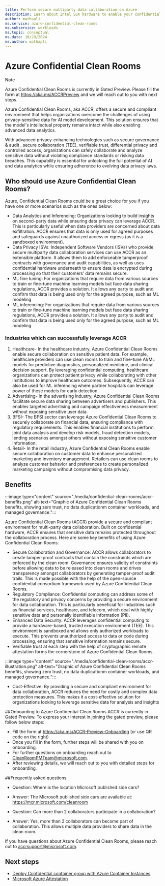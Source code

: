 ```yaml
---
title: Perform secure multiparty data collaboration on Azure
description: Learn about Intel SGX hardware to enable your confidential computing workloads.
author: mathapli
ms.service: azure-confidential-clean-rooms
ms.subservice: workloads
ms.topic: conceptual
ms.date: 10/28/2024
ms.author: mathapli
---
```


# Azure Confidential Clean Rooms

> [!NOTE]
> Azure Confidential Clean Rooms is currently in Gated Preview. Please fill the form at https://aka.ms/ACCRPreview and we will reach out to you with next steps.

Azure Confidential Clean Rooms, aka ACCR, offers a secure and compliant environment that helps organizations overcome the challenges of using privacy-sensitive data for AI model development. This solution ensures that the model's intellectual property remains intact while also enabling advanced data analytics.

With advanced privacy-enhancing technologies such as secure governance & audit , secure collaboration (TEE), verifiable trust, differential privacy and controlled access, organizations can safely collaborate and analyze sensitive data without violating compliance standards or risking data breaches. This capability is essential for unlocking the full potential of AI and data analytics while ensuring adherence to evolving data privacy laws.

## Who should use Azure Confidential Clean Rooms?
Azure, Confidential Clean Rooms could be a great choice for you if you have one or more scenarios such as the ones below: 

- Data Analytics and Inferencing: Organizations looking to build insights on second-party data while ensuring data privacy can leverage ACCR. This is particularly useful when data providers are concerned about data exfiltration. ACCR ensures that data is only used for agreed purposes and safeguards against unauthorized access or egress (as it is a sandboxed environment). 
- Data Privacy ISVs: Independent Software Vendors (ISVs) who provide secure multiparty data collaboration services can use ACCR as an extensible platform. It allows them to add enforceable tamperproof contracts with governance and audit capabilities, as well as uses confidential hardware underneath to ensure data is encrypted during processing so that their customers' data remains secure.
- ML fine tuning: For organizations that require data from various sources to train or fine-tune machine learning models but face data sharing regulations, ACCR provides a solution. It allows any party to audit and confirm that data is being used only for the agreed purpose, such as ML modeling
- ML inferencing: For organizations that require data from various sources to train or fine-tune machine learning models but face data sharing regulations, ACCR provides a solution. It allows any party to audit and confirm that data is being used only for the agreed purpose, such as ML modeling

### Industries which can successfully leverage ACCR
1. Healthcare- In the healthcare industry, Azure Confidential Clean Rooms enable secure collaboration on sensitive patient data. For example, healthcare providers can use clean rooms to train and fine-tune AI/ML models for predictive diagnostics, personalized medicine, and clinical decision support. By leveraging confidential computing, healthcare organizations can protect patient privacy while collaborating with other institutions to improve healthcare outcomes.
Subsequently, ACCR can also be used for ML inferencing where partner hospitals can leverage power of these models for early detection.
2. Advertising- In the advertising industry, Azure Confidential Clean Rooms facilitate secure data sharing between advertisers and publishers. This enables targeted advertising and campaign effectiveness measurement without exposing sensitive user data.
3. BFSI- The BFSI sector can leverage Azure Confidential Clean Rooms to securely collaborate on financial data, ensuring compliance with regulatory requirements. This enables financial institutions to perform joint data analysis and develop risk models, fraud detection models, lending scenarios amongst others without exposing sensitive customer information.
4. Retail- In the retail industry, Azure Confidential Clean Rooms enable secure collaboration on customer data to enhance personalized marketing and inventory management. Retailers can use clean rooms to analyze customer behavior and preferences to create personalized marketing campaigns without compromising data privacy.

## Benefits

:::image type="content" source="./media/confidential-clean-rooms/accr-benefits.png" alt-text="Graphic of Azure Confidential Clean Rooms benefits, showing zero trust, no data duplicationm container workloads, and managed governance.":::

Azure Confidential Clean Rooms (ACCR) provide a secure and compliant environment for multi-party data collaboration. Built on confidential hardware, ACCR ensures that sensitive data remains protected throughout the collaboration process. Here are some key benefits of using Azure Confidential Clean Rooms:

- Secure Collaboration and Governance:
ACCR allows collaborators to create tamper-proof contracts that contain the constraints which are enforced by the clean room. Governance ensures validity of constraints before allowing data to be released into clean rooms and drives transparency amongst collaborators by generating tamper-proof audit trails. This is made possible with the help of the open-source confidential consortium framework used by Azure Confidential Clean Rooms.
- Regulatory Compliance:
Confidential computing can address some of the regulatory and privacy concerns by providing a secure environment for data collaboration. This is particularly beneficial for industries such as financial services, healthcare, and telecom, which deal with highly sensitive data and personally identifiable information (PII).
- Enhanced Data Security:
ACCR leverages confidential computing to provide a hardware-based, trusted execution environment (TEE). This environment is sandboxed and allows only authorized workloads to execute. This prevents unauthorized access to data or code during processing, ensuring that sensitive information remains secure.
- Verifiable trust at each step with the help of cryptographic remote attestation forms the cornerstone of Azure Confidential Clean Rooms.

:::image type="content" source="./media/confidential-clean-rooms/accr-illustration.png" alt-text="Graphic of Azure Confidential Clean Rooms benefits, showing zero trust, no data duplicationm container workloads, and managed governance.":::

- Cost-Effective: 
By providing a secure and compliant environment for data collaboration, ACCR reduces the need for costly and complex data protection measures. This makes it a cost-effective solution for organizations looking to leverage sensitive data for analysis and insights


##Onboarding to Azure Confidential Clean Rooms
ACCR is currently in Gated Preview. To express your interest in joining the gated preview, please follow below steps:
- Fill the form at https://aka.ms/ACCR-Preview-Onboarding (or use QR code on the right)
- Once you fill in the form, further steps will be shared with you on onboarding. 
- For further questions on onboarding reach out to  CleanRoomPMTeam@microsoft.com.
- After reviewing details, we will reach out to you with detailed steps for onboarding.

##Frequently asked questions

- Question: Where is the location Microsoft published side cars?
- Answer: The Microsoft published side cars are available at: https://mcr.microsoft.com/cleanroom 

- Question: Can more than 2 collaborators participate in a collaboration?
- Answer: Yes, more than 2 collaborators can become part of collaboration. This allows multiple data providers to share data in the clean room.

If you have questions about Azure Confidential Clean Rooms, please reach out to <accrsupport@microsoft.com>.

## Next steps

- [Deploy Confidential container group with Azure Container Instances](/azure/container-instances/container-instances-tutorial-deploy-confidential-containers-cce-arm)
- [Microsoft Azure Attestation](/azure/attestation/overview)
